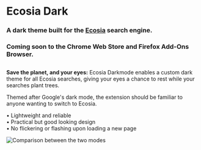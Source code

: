 # Ecosia Dark
### A dark theme built for the [Ecosia](https://info.ecosia.org/) search engine.

### Coming soon to the Chrome Web Store and Firefox Add-Ons Browser.

##

**Save the planet, and your eyes:** Ecosia Darkmode enables a custom dark theme for all Ecosia searches, giving your eyes a chance to rest while your searches plant trees.

Themed after Google's dark mode, the extension should be familiar to anyone wanting to switch to Ecosia.

• Lightweight and reliable </br>
• Practical but good looking design</br>
• No flickering or flashing upon loading a new page</br>

![Comparison between the two modes](https://media.discordapp.net/attachments/590667063165583409/941521092458209280/unknown.png)
